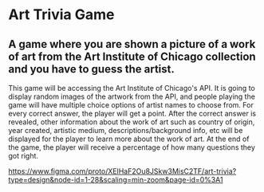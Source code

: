 # Art Trivia Game
## A game where you are shown a picture of a work of art from the Art Institute of Chicago collection and you have to guess the artist.
This game will be accessing the Art Institute of Chicago's API. It is going to display random images of the artwork from the API, and people playing the game will have multiple choice options of artist names to choose from. For every correct answer, the player will get a point. After the correct answer is revealed, other information about the work of art such as country of origin, year created, artistic medium, descriptions/background info, etc will be displayed for the player to learn more about the work of art. At the end of the game, the player will receive a percentage of how many questions they got right.

https://www.figma.com/proto/XElHaF2Ou8JSkw3MisC2TF/art-trivia?type=design&node-id=1-28&scaling=min-zoom&page-id=0%3A1
